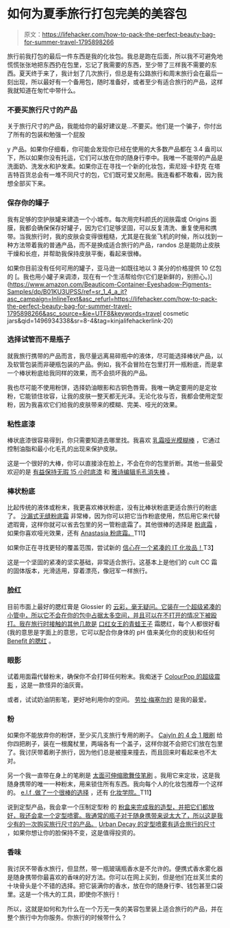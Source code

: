 # 如何为夏季旅行打包完美的美容包

> 原文：<https://lifehacker.com/how-to-pack-the-perfect-beauty-bag-for-summer-travel-1795898266>

旅行前我打包的最后一件东西是我的化妆包。我总是跑在后面，所以我不可避免地慌慌张张地把东西扔在包里，忘记了我需要的东西，至少带了三样我不需要的东西。夏天终于来了，我计划了几次旅行，但总是有公路旅行和周末旅行会在最后一刻出现，所以最好有一个备用包，随时准备好，或者至少有适合旅行的产品，这样我就知道在匆忙中带什么。



### 不要买旅行尺寸的产品

关于旅行尺寸的产品，我能给你的最好建议是…不要买。他们是一个骗子，你付出了所有的包装和勉强一个屁股

y 产品。如果你仔细看，你可能会发现你已经在使用的大多数产品都在 3.4 盎司以下，所以如果你没有托运，它们可以放在你的随身行李中。我唯一不能带的产品是洗面奶、洗发水和护发素。如果你正在寻找一个新的化妆包，索尼娅·卡舒克 在塔吉特百货总会有一堆不同尺寸的包，它们既可爱又耐用。我连看都不敢看，因为我想全部买下来。

### 保存你的罐子

我有足够的空护肤罐来建造一个小城市。每次用完科颜氏的润肤霜或 Origins 面膜，我都会确保保存好罐子，因为它们足够坚固，可以反复清洗、重复使用和携带。当我旅行时，我的皮肤会变得很粗糙，尤其是在我坐飞机的时候，所以找到一种方法带着我的普通产品，而不是换成适合旅行的产品，randos 总是能防止皮肤干燥和长痘，并帮助我保持皮肤平衡，看起来很棒。

如果你目前没有任何可用的罐子，亚马逊一如既往地以 3 美分的价格提供 10 亿包 的 [。我也用小罐子来调漆，现在有一个生活帮给你(它们是新鲜的，别担心。)](https://www.amazon.com/Beauticom-Container-Eyeshadow-Pigments-Samples/dp/B01KU3UPSS/ref=sr_1_4_a_it?asc_campaign=InlineText&asc_refurl=https://lifehacker.com/how-to-pack-the-perfect-beauty-bag-for-summer-travel-1795898266&asc_source=&ie=UTF8&keywords=travel cosmetic jars&qid=1496934338&sr=8-4&tag=kinjalifehackerlink-20)

### 选择试管而不是瓶子

就我旅行携带的产品而言，我尽量远离易碎瓶中的液体，尽可能选择棒状产品，以及软管包装而非硬瓶包装的产品。例如，我不会冒险在包里打开一瓶粉底，而是拿一个棒状粉底给我同样的效果，而不会损坏我的产品。

我也尽可能不使用粉饼，选择奶油眼影和古铜色唇膏。我唯一确定要用的是定妆粉，它能锁住妆容，让我的皮肤一整天都无光泽。无论化妆与否，我都会使用定型粉，因为我喜欢它们给我的皮肤带来的模糊、完美、哑光的效果。

### 粘性底漆

棒状底漆很容易得到，你只需要知道去哪里找。我喜欢 [乳霜哑光模糊棒](https://milkmakeup.com/products/blur-stick/) ，它通过控制油脂和最小化毛孔的出现来保护皮肤。

这是一个很好的大棒，你可以直接涂在脸上，不会在你的包里折断。其他一些最受欢迎的是 [有益保持无瑕 15 小时底漆](http://www.sephora.com/stay-flawless-15-hour-primer-P379221?om_mmc=ppc-GG_704370388_36229712789_aud-89368448057:dsa-114458062611__161946791274_9018941_c&publisher_id=255779&sub_publisher=g&is_mobile=&gdevice=c&sub_campaign=704370388&gclid=CjwKEAjwgtTJBRDRmd6ZtLrGyxwSJAA7Fy-hj13MRQr-Nz8J4F3H9CXBTY7TofJzPEdsQ-61rEVsChoCAhTw_wcB&sub_placement=&site=_search&gmodel=&country_switch=&lang=en&gclsrc=aw.ds&sub_ad=161946791274) 和 [雅诗编辑毛孔消失棒](https://www.esteelauder.com/product/681/41274/product-catalog/skincare/pore-vanishing-stick) 。

### 棒状粉底

比起传统的液体或粉末，我更喜欢棒状粉底，没有比棒状粉底更适合旅行的粉底了。 [沙漏式无缝粉底霜](https://www.hourglasscosmetics.com/vanish-seamless-finish-foundation-stick) 非常棒，因为你可以把它当作粉底使用，然后用它来代替遮瑕膏，这样你就可以省去包里的另一管粉底霜了。其他很棒的选择是 [粉底霜](https://www.makeupforever.com/us/en-us/make-up/face/foundation/ultra-hd-stick-foundation?sku=7311) ，如果你喜欢哑光效果，还有 [Anastasia 粉底霜。](http://www.anastasiabeverlyhills.com/stick-foundation/stick-foundation.html)T11】

如果你正在寻找更轻的覆盖范围，尝试新的 [信心在一个紧凑的 IT 化妆品！](https://www.itcosmetics.com/confidence-in-a-compact-skin-transforming-full-coverage-solid-super-serum)T3】

这是一个坚固的紧凑的坚实基础，非常适合旅行。这基本上是他们的 cult CC 霜的固体版本，光滑适用，穿着漂亮，像冠军一样旅行。

### 脸红

目前市面上最好的腮红膏是 Glossier 的 [云彩，毫无疑问。它装在一个超级紧凑的小管中，所以它不会在你的包中占据太多空间，并且可以在不打开的情况下被殴打。我在旅行时接触的其他几款是](https://www.glossier.com/products/cloud-paint?gclid=CjwKEAjwgtTJBRDRmd6ZtLrGyxwSJAA7Fy-hVxpEgEqvQBLlHvVvgCpg0w4EnVnFk2cFz7JBaJ4SmBoCq43w_wcB) [口红女王的青蛙王子](https://lipstickqueen.com/shop-html-lip-and-cheek/frog-prince-blush.html) 霜腮红，每个人都很好看(我的意思是字面上的意思，它可以配合你身体的 pH 值来美化你的皮肤)和任何 [Benefit 的腮红](https://www.benefitcosmetics.com/us/en/face-makeup/cheek-stain) 。

### 眼影

试着用面霜代替粉末，确保你不会打碎任何粉末。我痴迷于 [ColourPop 的超级震影](https://colourpop.com/collections/shadow) ，这是一款怪异的油灰膏。

或者，试试奶油阴影笔，更好地利用你的空间。 [劳拉·梅塞尔的](http://www.lauramercier.com/eye-shadow/caviar-stick-eye-colour-prod450002.html) 是我的最爱。

### 粉

如果你不能放弃你的粉饼，至少买几支旅行专用的刷子。 [Caiyln 的 4 合 1 眼刷](https://www.cailyncosmetics.com/4-in-1-eye-brush) 给你四把刷子，装在一根魔杖里，两端各有一个盖子，这样你就不会把它们放在包里了。我讨厌带着刷子旅行，因为他们总是被撞来撞去，而且回来时看起来也不太对。

另一个我一直带在身上的笔刷是 [太面可伸缩歌舞伎笔刷](https://www.toofaced.com/p/brushes/retractable-kabuki-brush/?gclid=CjwKEAjwgtTJBRDRmd6ZtLrGyxwSJAA7Fy-hrg_WRtowXXTbIJwWlKcL2jFlgXFQ_5VPPyLgSN2M4RoCQ7Pw_wcB) 。我用它来定妆，这是我随身携带的唯一一种粉末，用来锁住所有东西。我向每个人的化妆包推荐一个这样的。 [e.l.f .做了一个很棒的选择](http://www.elfcosmetics.com/p/retractable-kabuki-brush) ，还有 [化妆学院。](http://muapro.com/product/pro-retractable-powder-brush/)T11】

说到定型产品，我会拿一个压制定型粉 的 [粉盒来完成我的造型，并把它们都放好，我还会拿一个定型喷雾。我通常的瓶子对于随身携带来说太大了，所以这是我少有的一次购买旅行尺寸的产品。](https://www.itcosmetics.com/bye-bye-pores-pressed) [Urban Decay 的定型喷雾有适合旅行的尺寸](http://www.sephora.com/all-nighter-long-lasting-makeup-setting-spray-P263504?skuId=1899954) ，如果你想让你的脸保持不变，这是值得投资的。

### 香味

我讨厌不带香水旅行，但显然，带一瓶玻璃瓶香水是不允许的。便携式香水雾化器 是随身携带你最喜欢的香味的好方法。你可以在网上买到，但是他们在丝芙兰卖的十块骨头是个不错的选择。把它装满你的香水，放在你的随身行李、钱包甚至口袋里。这是一个伟大的工具，即使你不旅行！

所以，这就是如何和为什么在一个万无一失的美容包里装上适合旅行的产品，并在整个旅行中为你服务。你旅行的时候带什么？